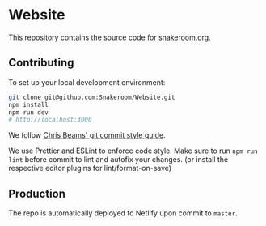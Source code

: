 # Website

This repository contains the source code for [snakeroom.org](https://snakeroom.org).

## Contributing

To set up your local development environment:

```bash
git clone git@github.com:Snakeroom/Website.git
npm install
npm run dev
# http://localhost:3000
```

We follow [Chris Beams' git commit style guide](https://chris.beams.io/posts/git-commit).

We use Prettier and ESLint to enforce code style. Make sure to run `npm run lint` before commit to lint and autofix your changes. (or install the respective editor plugins for lint/format-on-save)

## Production

The repo is automatically deployed to Netlify upon commit to `master`.
